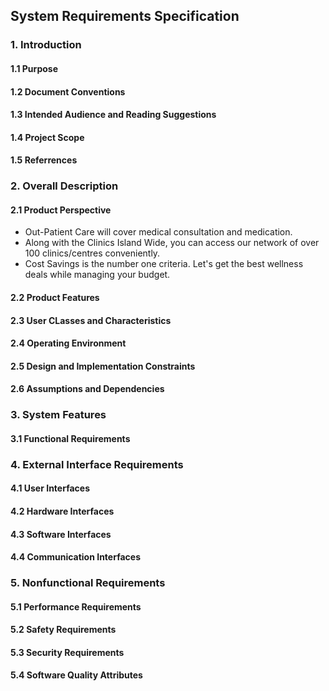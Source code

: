 ## System Requirements Specification
### 1. Introduction

#### 1.1 Purpose

#### 1.2 Document Conventions

#### 1.3 Intended Audience and Reading Suggestions

#### 1.4 Project Scope

#### 1.5 Referrences

### 2. Overall Description

#### 2.1 Product Perspective

- Out-Patient Care will cover medical consultation and medication.
- Along with the Clinics Island Wide, you can access our network of over 100 clinics/centres conveniently. 
- Cost Savings is the number one criteria. Let's get the best wellness deals while managing your budget.

#### 2.2 Product Features

#### 2.3 User CLasses and Characteristics

#### 2.4 Operating Environment

#### 2.5 Design and Implementation Constraints

#### 2.6 Assumptions and Dependencies

### 3. System Features

#### 3.1 Functional Requirements

### 4. External Interface Requirements

#### 4.1 User Interfaces

#### 4.2 Hardware Interfaces

#### 4.3 Software Interfaces

#### 4.4 Communication Interfaces

### 5. Nonfunctional Requirements

#### 5.1 Performance Requirements

#### 5.2 Safety Requirements

#### 5.3 Security Requirements

#### 5.4 Software Quality Attributes
